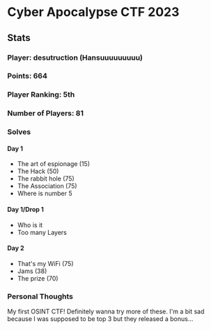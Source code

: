 # Cyber Apocalypse CTF 2023
## Stats
### Player: desutruction (Hansuuuuuuuuu)
### Points: 664
### Player Ranking: 5th
### Number of Players: 81

### Solves

#### Day 1
- The art of espionage (15)
- The Hack (50)
- The rabbit hole (75)
- The Association (75)
- Where is number 5

#### Day 1/Drop 1
- Who is it
- Too many Layers

#### Day 2
- That's my WiFi (75)
- Jams (38)
- The prize (70)



### Personal Thoughts

My first OSINT CTF! Definitely wanna try more of these. I'm a bit sad because I was supposed to be top 3 but they released a bonus...

